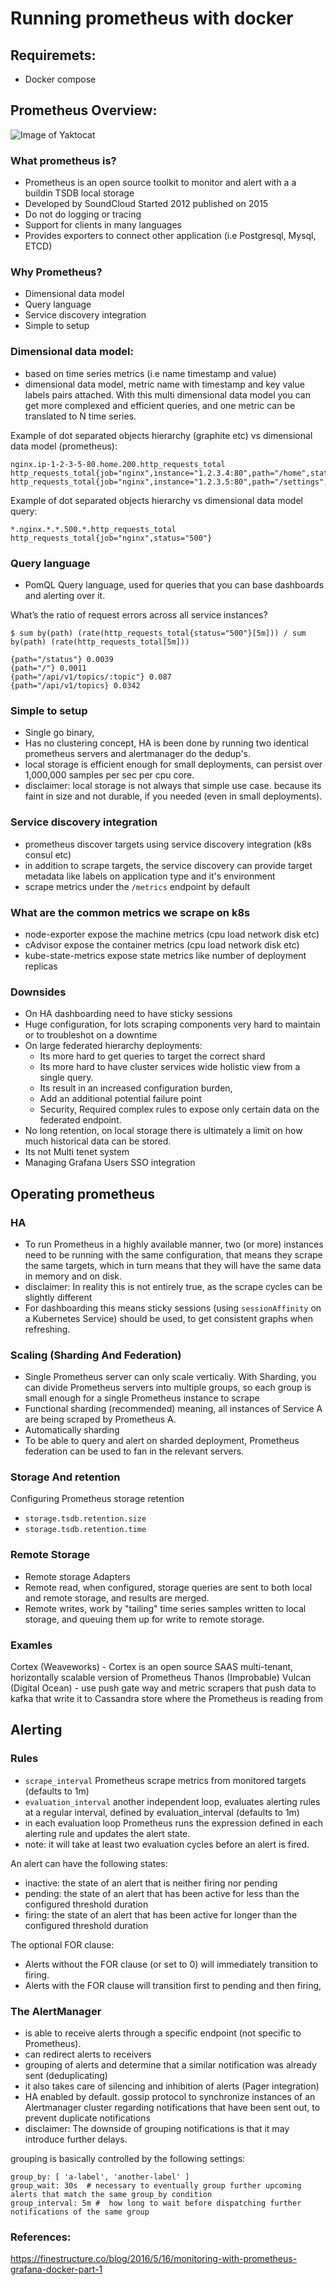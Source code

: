 # Running prometheus with docker

## Requiremets:
- Docker compose

## Prometheus Overview:

![Image of Yaktocat](https://cdn.rawgit.com/prometheus/prometheus/e761f0d/documentation/images/architecture.svg)

### What prometheus is?
- Prometheus is an open source toolkit to monitor and alert with a a buildin TSDB local storage
- Developed by SoundCloud Started 2012 published on 2015
- Do not do logging or tracing
- Support for clients in many languages
- Provides exporters to connect other application (i.e Postgresql, Mysql, ETCD)

### Why Prometheus?
- Dimensional data model
- Query language 
- Service discovery integration
- Simple to setup

### Dimensional data model:
- based on time series metrics (i.e name timestamp and value)
- dimensional data model, metric name with timestamp and key value labels pairs attached. With this multi dimensional data model you can get more complexed and efficient queries, and one metric can be translated to N time series.

Example of dot separated objects hierarchy (graphite etc) vs dimensional data model (prometheus):
```
nginx.ip-1-2-3-5-80.home.200.http_requests_total 
http_requests_total{job="nginx",instance="1.2.3.4:80",path="/home",status="200"} http_requests_total{job="nginx",instance="1.2.3.5:80",path="/settings",status="500"} 
```

Example of dot separated objects hierarchy vs dimensional data model query:
```
*.nginx.*.*.500.*.http_requests_total 
http_requests_total{job="nginx",status="500"}
```

### Query language 
- PomQL Query language, used for queries that you can base dashboards and alerting over it.

What’s the ratio of request errors across all service instances? 
```
$ sum by(path) (rate(http_requests_total{status="500"}[5m])) / sum by(path) (rate(http_requests_total[5m])) 

{path="/status"} 0.0039 
{path="/"} 0.0011 
{path="/api/v1/topics/:topic"} 0.087 
{path="/api/v1/topics} 0.0342
```

### Simple to setup
- Single go binary, 
- Has no clustering concept, HA is been done by running two identical prometheus servers and alertmanager do the dedup's. 
- local storage is efficient enough for small deployments, can persist over 1,000,000 samples per sec per cpu core.
- disclaimer: local storage is not always that simple use case. because its faint in size and not durable, if you needed (even in small deployments). 
  
### Service discovery integration 
- prometheus discover targets using service discovery integration (k8s consul etc)
- in addition to scrape targets, the service discovery can provide target metadata like labels on application type and it's environment
- scrape metrics under the `/metrics` endpoint by default

### What are the common metrics we scrape on k8s
- node-exporter expose the machine metrics (cpu load network disk etc)
- cAdvisor expose the container metrics (cpu load network disk etc)
- kube-state-metrics expose state metrics like number of deployment replicas

### Downsides
- On HA dashboarding need to have sticky sessions
- Huge configuration, for lots scraping components very hard to maintain or to troubleshot on a downtime 
- On large federated hierarchy deployments:
    - Its more hard to get queries to target the correct shard 
    - Its more hard to have cluster services wide holistic view from a single query.
    - Its result in an increased configuration burden, 
    - Add an additional potential failure point
    - Security, Required complex rules to expose only certain data on the federated endpoint. 
- No long retention, on local storage there is ultimately a limit on how much historical data can be stored.    
- Its not Multi tenet system 
- Managing Grafana Users SSO integration

## Operating prometheus 

### HA
- To run Prometheus in a highly available manner, two (or more) instances need to be running with the same configuration, that means they scrape the same targets, which in turn means that they will have the same data in memory and on disk.
- disclaimer: In reality this is not entirely true, as the scrape cycles can be slightly different
- For dashboarding this means sticky sessions (using `sessionAffinity` on a Kubernetes Service) should be used, to get consistent graphs when refreshing.

### Scaling (Sharding And Federation)
- Single Prometheus server can only scale verticaliy. With Sharding, you can divide Prometheus servers into multiple groups, so each group is small enough for a single Prometheus instance to scrape
- Functional sharding (recommended) meaning, all instances of Service A are being scraped by Prometheus A.
- Automatically sharding 
- To be able to query and alert on sharded deployment, Prometheus federation can be used to fan in the relevant servers. 

### Storage And retention
Configuring Prometheus storage retention
- `storage.tsdb.retention.size`
- `storage.tsdb.retention.time`

### Remote Storage
- Remote storage Adapters
- Remote read, when configured, storage queries are sent to both local and remote storage, and results are merged.
- Remote writes, work by "tailing" time series samples written to local storage, and queuing them up for write to remote storage.

### Examles
Cortex (Weaveworks) - Cortex is an open source SAAS multi-tenant, horizontally scalable version of Prometheus
Thanos (Improbable) 
Vulcan (Digital Ocean) - use push gate way and metric scrapers that push data to kafka that write it to Cassandra store where the Prometheus is reading from

## Alerting

### Rules

- `scrape_interval` Prometheus scrape metrics from monitored targets (defaults to 1m)
- `evaluation_interval` another independent loop, evaluates alerting rules at a regular interval, defined by evaluation_interval (defaults to 1m)
- in each evaluation loop Prometheus runs the expression defined in each alerting rule and updates the alert state.
- note: it will take at least two evaluation cycles before an alert is fired.

An alert can have the following states:
- inactive: the state of an alert that is neither firing nor pending
- pending: the state of an alert that has been active for less than the configured threshold duration
- firing: the state of an alert that has been active for longer than the configured threshold duration

The optional FOR clause:
- Alerts without the FOR clause (or set to 0) will immediately transition to firing.
- Alerts with the FOR clause will transition first to pending and then firing, 

### The AlertManager
- is able to receive alerts through a specific endpoint (not specific to Prometheus). 
- can redirect alerts to receivers 
- grouping of alerts and determine that a similar notification was already sent (deduplicating)
- it also takes care of silencing and inhibition of alerts (Pager integration)
- HA enabled by default. gossip protocol to synchronize instances of an Alertmanager cluster regarding notifications that have been sent out, to prevent duplicate notifications
- disclaimer: The downside of grouping notifications is that it may introduce further delays.

grouping is basically controlled by the following settings:
```
group_by: [ 'a-label', 'another-label' ]
group_wait: 30s  # necessary to eventually group further upcoming alerts that match the same group_by condition
group_interval: 5m #  how long to wait before dispatching further notifications of the same group 
```

### References:
https://finestructure.co/blog/2016/5/16/monitoring-with-prometheus-grafana-docker-part-1
